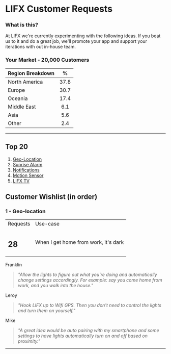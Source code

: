 # LIFX Customer Requests

### What is this?

At LIFX we're currently experimenting with the following ideas. If you beat us to it and do a great job, we'll promote your app and support your iterations with out in-house team.

### Your Market - 20,000 Customers

<!--| 65,000 Bulbs | 20,000 Customers |
|:------------:|:----------------:|-->

| Region Breakdown | % |
|:---|:---:|
| North America | 37.8 |
| Europe | 30.7 |
| Oceania | 17.4 |
| Middle East | 6.1 |
| Asia | 5.6 |
| Other | 2.4 |

---------------------------------------------

## Top 20

1. [Geo-Location](https://github.com/LIFX/LIFX-customer-suggestions/blob/master/README.md#1-----when-i-get-home-from-work-its-dark)
2. [Sunrise Alarm](https://github.com/LIFX/LIFX-customer-suggestions/blob/master/README.md#2-----i-always-sleep-through-my-alarm)
3. [Notifications](https://github.com/LIFX/LIFX-customer-suggestions/blob/master/README.md#3-----i-want-my-bulbs-to-tell-me-when-important-stuff-happens)
4. [Motion Sensor](https://github.com/LIFX/LIFX-customer-suggestions/blob/master/README.md#4---i-want-my-bulbs-to-turn-on-when-i-enter-the-room)
5. [LIFX TV](https://github.com/LIFX/LIFX-customer-suggestions/blob/master/README.md#5---i-want-an-immersive-tv-and-movie-experience)

## Customer Wishlist (in order)

### 1  -  Geo-location
<!--<sup><sup><sup>(28 Requests)</sup></sup></sup>-->

<table>
<tr>
    <td>Requests</td>
    <td>Use-case</td>
</tr>
<tr>
    <td><h2>28</h2></td>
    <td>When I get home from work, it's dark</td>

</tr>
</table>
 
Franklin
> _"Allow the lights to figure out what you're doing and automatically change settings accordingly.
For example: say you come home from work, and you walk into the house."_

Leroy
> _"Hook LIFX up to Wifi GPS. Then you don't need to control the lights and turn them on yourself."_

Mike
> _"A great idea would be auto pairing with my smartphone and some settings to have lights automatically turn on and off based on proximity."_

---------------------------------------------

 <div id="disqus_thread"></div>
    <script type="text/javascript">
        /* * * CONFIGURATION VARIABLES: EDIT BEFORE PASTING INTO YOUR WEBPAGE * * */
        var disqus_shortname = 'lifx'; // required: replace example with your forum shortname

        /* * * DON'T EDIT BELOW THIS LINE * * */
        (function() {
            var dsq = document.createElement('script'); dsq.type = 'text/javascript'; dsq.async = true;
            dsq.src = '//' + disqus_shortname + '.disqus.com/embed.js';
            (document.getElementsByTagName('head')[0] || document.getElementsByTagName('body')[0]).appendChild(dsq);
        })();
    </script>
    <noscript>Please enable JavaScript to view the <a href="http://disqus.com/?ref_noscript">comments powered by Disqus.</a></noscript>
    <a href="http://disqus.com" class="dsq-brlink">comments powered by <span class="logo-disqus">Disqus</span></a>
    
---------------------------------------------

### 2  -  I always sleep through my alarm
<!--<sup><sup><sup>(25 Requests)</sup></sup></sup>-->

<table>
<tr>
  <td><table>
    <tr>
        <td><strong>Medium</strong></td>
        <td><strong>Requests</strong></td>
    </tr>
    <tr>
        <td>Facebook</td>
        <td>13</td>
    </tr>
    <tr>
        <td>Twitter</td>
        <td>5</td>
    </tr>
    <tr>
        <td>Direct</td>
        <td>7</td>
    <tr>
        <td><strong>Total</strong></td>
        <td><strong>25</strong></td>
    </tr>
    </tr>
</table></td>
  <td>Write a script or make an app that gradually increases the brightness of an individual Bulb or Group of Bulbs to wake a person up at a specified time.</td>
</tr>
</table>

_Matthew_ 
> I'd really like to have the ability to use the smart bulbs as an alarm - to wake me in the morning. I'd want the option to use flashing colors or a gradually increasing white light. I think I saw that the alarm is planned and coming in an update - was wondering if that's the case, and maybe when we could use it! (I'm very excited)

_Everton_ 
> I would say auto wake up alarm light, anyway, The idea of LIFX bulb it is already a brilliant idea. Love it and I can't wait to get my hands on it.

_Gustavo_
> At a certain time (scheduled) the lights could dim-up so that you can start waiking up

---------------------------------------------

### 3  -  I want my Bulbs to tell me when important stuff happens
<!--<sup><sup><sup>(19 Requests)</sup></sup></sup>-->

<table>
<tr>
  <td><table>
    <tr>
        <td><strong>Medium</strong></td>
        <td><strong>Requests</strong></td>
    </tr>
    <tr>
        <td>Facebook</td>
        <td>13</td>
    </tr>
    <tr>
        <td>Twitter</td>
        <td>2</td>
    </tr>
    <tr>
        <td>Direct</td>
        <td>4</td>
    </tr>
    <tr>
        <td><strong>Total</strong></td>
        <td><strong>19</strong></td>
    </tr>
</table></td>
  <td>Write a script or make an app that can pulse or flash your Bulbs when you receive a notification</td>
</tr>
</table>
 
_Aron_ 
> For your everyday sports fan, you could have the lights flash your teams colors for an assortment of things notifying you a game has started or finished, when your team has scored or the other

_David_ 
> I think it's a must that it has an emergency warning feature. In otherwords, they should be able to wake someone if the area they're in is about to experience an earthquake, tornado, or a tsunami. In these life and death situations, seconds count.

_Bart_
> Set them up at my work to show when tasks at my home computer are done (eg. downloads)

---------------------------------------------

### 4 - I want my Bulbs to turn on when I enter the room


<table>
<tr>
  <td><table>
    <tr>
        <td><strong>Medium</strong></td>
        <td><strong>Requests</strong></td>
    </tr>
    <tr>
        <td>Facebook</td>
        <td>22</td>
    </tr>
    <tr>
        <td>Twitter</td>
        <td>0</td>
    </tr>
    <tr>
        <td>Direct</td>
        <td>1</td>
    </tr>
    <tr>
        <td><strong>Total</strong></td>
        <td><strong>23</strong></td>
    </tr>
</table></td>
  <td>Write a script or make an app that will turn your Bulbs on as you enter a location or walk around the house.</td>
</tr>
</table>
 
_Stanley_ 
> I would like a motion-sensor built in. I have backyard parties/bbqs/cookouts/etc. and once it's dark enough my solar lights kick in. I think it would be neat if the LIFX bulbs would turn on low when someone enters the sensor range, get brighter as the object gets closer, and then dimmer as it gets further away.

_Jacob_ 
> Set up a short range bluetooth signal that will sense a phone as you enter a room and turn on the lights automatically.

_Thomas_ 
> LIFX could be used for security reasons in combination with a motion sensor.

---------------------------------------------

### 5 - I want an immersive TV and Movie Experience


<table>
<tr>
  <td><table>
    <tr>
        <td><strong>Medium</strong></td>
        <td><strong>Requests</strong></td>
    </tr>
    <tr>
        <td>Facebook</td>
        <td>20</td>
    </tr>
    <tr>
        <td>Twitter</td>
        <td>0</td>
    </tr>
    <tr>
        <td>Direct</td>
        <td>0</td>
    </tr>
    <tr>
        <td><strong>Total</strong></td>
        <td><strong>20</strong></td>
    </tr>
</table></td>
  <td>Write a script or make an app that will take the dominant colour from what you're watching on TV and set your Bulbs to that colour.</td>
</tr>
</table>
 
_Ally_ 
> MY IDEA WOULD BE -Movie Mode (maybe somehow linked with Imdb or something) eg for a horror movie, you would search the movie name and it would still react to sound but maybe a light dimming pulse of lights when the movie is doing the creepy music, lights off for most the talking and flash with full bright when someone jumps out.

_Robert_ 
> Imagine immersing yourself further into a movie or a game with thunder and LIFX lightning or maybe an explosion triggering a bright yellow flash in the room. Would really add another dimension to home entertainment.

_Jim_ 
> Jim DM In movie theaters (IMAX style) to amplify 3D feelings of movies

---------------------------------------------

<!--
| Medium | Requests|
|:----|:---:|
| Facebook | 13 |
| Twitter | 5 |
| Direct | 7 | 

---------------------------------------------

<table>
    <tr>
        <td>Medium</td>
        <td>Requests</td>
    </tr>
    <tr>
        <td>Facebook</td>
        <td>13</td>
    </tr>
    <tr>
        <td>Twitter</td>
        <td>5</td>
    </tr>
    <tr>
        <td>Direct</td>
        <td>7</td>
    </tr>
</table>
-->
